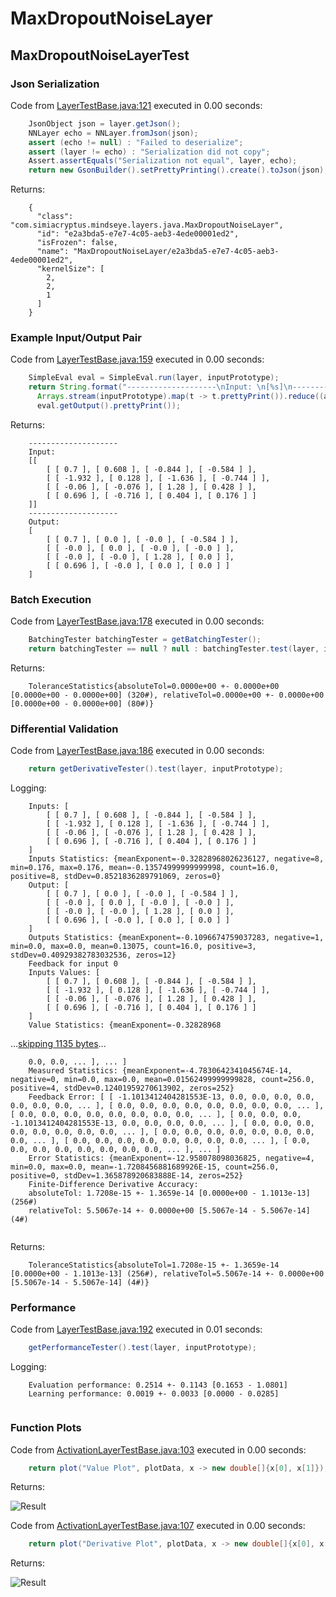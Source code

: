 # MaxDropoutNoiseLayer
## MaxDropoutNoiseLayerTest
### Json Serialization
Code from [LayerTestBase.java:121](../../../../../../../src/test/java/com/simiacryptus/mindseye/layers/LayerTestBase.java#L121) executed in 0.00 seconds: 
```java
    JsonObject json = layer.getJson();
    NNLayer echo = NNLayer.fromJson(json);
    assert (echo != null) : "Failed to deserialize";
    assert (layer != echo) : "Serialization did not copy";
    Assert.assertEquals("Serialization not equal", layer, echo);
    return new GsonBuilder().setPrettyPrinting().create().toJson(json);
```

Returns: 

```
    {
      "class": "com.simiacryptus.mindseye.layers.java.MaxDropoutNoiseLayer",
      "id": "e2a3bda5-e7e7-4c05-aeb3-4ede00001ed2",
      "isFrozen": false,
      "name": "MaxDropoutNoiseLayer/e2a3bda5-e7e7-4c05-aeb3-4ede00001ed2",
      "kernelSize": [
        2,
        2,
        1
      ]
    }
```



### Example Input/Output Pair
Code from [LayerTestBase.java:159](../../../../../../../src/test/java/com/simiacryptus/mindseye/layers/LayerTestBase.java#L159) executed in 0.00 seconds: 
```java
    SimpleEval eval = SimpleEval.run(layer, inputPrototype);
    return String.format("--------------------\nInput: \n[%s]\n--------------------\nOutput: \n%s",
      Arrays.stream(inputPrototype).map(t -> t.prettyPrint()).reduce((a, b) -> a + ",\n" + b).get(),
      eval.getOutput().prettyPrint());
```

Returns: 

```
    --------------------
    Input: 
    [[
    	[ [ 0.7 ], [ 0.608 ], [ -0.844 ], [ -0.584 ] ],
    	[ [ -1.932 ], [ 0.128 ], [ -1.636 ], [ -0.744 ] ],
    	[ [ -0.06 ], [ -0.076 ], [ 1.28 ], [ 0.428 ] ],
    	[ [ 0.696 ], [ -0.716 ], [ 0.404 ], [ 0.176 ] ]
    ]]
    --------------------
    Output: 
    [
    	[ [ 0.7 ], [ 0.0 ], [ -0.0 ], [ -0.584 ] ],
    	[ [ -0.0 ], [ 0.0 ], [ -0.0 ], [ -0.0 ] ],
    	[ [ -0.0 ], [ -0.0 ], [ 1.28 ], [ 0.0 ] ],
    	[ [ 0.696 ], [ -0.0 ], [ 0.0 ], [ 0.0 ] ]
    ]
```



### Batch Execution
Code from [LayerTestBase.java:178](../../../../../../../src/test/java/com/simiacryptus/mindseye/layers/LayerTestBase.java#L178) executed in 0.00 seconds: 
```java
    BatchingTester batchingTester = getBatchingTester();
    return batchingTester == null ? null : batchingTester.test(layer, inputPrototype);
```

Returns: 

```
    ToleranceStatistics{absoluteTol=0.0000e+00 +- 0.0000e+00 [0.0000e+00 - 0.0000e+00] (320#), relativeTol=0.0000e+00 +- 0.0000e+00 [0.0000e+00 - 0.0000e+00] (80#)}
```



### Differential Validation
Code from [LayerTestBase.java:186](../../../../../../../src/test/java/com/simiacryptus/mindseye/layers/LayerTestBase.java#L186) executed in 0.00 seconds: 
```java
    return getDerivativeTester().test(layer, inputPrototype);
```
Logging: 
```
    Inputs: [
    	[ [ 0.7 ], [ 0.608 ], [ -0.844 ], [ -0.584 ] ],
    	[ [ -1.932 ], [ 0.128 ], [ -1.636 ], [ -0.744 ] ],
    	[ [ -0.06 ], [ -0.076 ], [ 1.28 ], [ 0.428 ] ],
    	[ [ 0.696 ], [ -0.716 ], [ 0.404 ], [ 0.176 ] ]
    ]
    Inputs Statistics: {meanExponent=-0.32828968026236127, negative=8, min=0.176, max=0.176, mean=-0.13574999999999998, count=16.0, positive=8, stdDev=0.8521836289791069, zeros=0}
    Output: [
    	[ [ 0.7 ], [ 0.0 ], [ -0.0 ], [ -0.584 ] ],
    	[ [ -0.0 ], [ 0.0 ], [ -0.0 ], [ -0.0 ] ],
    	[ [ -0.0 ], [ -0.0 ], [ 1.28 ], [ 0.0 ] ],
    	[ [ 0.696 ], [ -0.0 ], [ 0.0 ], [ 0.0 ] ]
    ]
    Outputs Statistics: {meanExponent=-0.1096674759037283, negative=1, min=0.0, max=0.0, mean=0.13075, count=16.0, positive=3, stdDev=0.40929382783032536, zeros=12}
    Feedback for input 0
    Inputs Values: [
    	[ [ 0.7 ], [ 0.608 ], [ -0.844 ], [ -0.584 ] ],
    	[ [ -1.932 ], [ 0.128 ], [ -1.636 ], [ -0.744 ] ],
    	[ [ -0.06 ], [ -0.076 ], [ 1.28 ], [ 0.428 ] ],
    	[ [ 0.696 ], [ -0.716 ], [ 0.404 ], [ 0.176 ] ]
    ]
    Value Statistics: {meanExponent=-0.32828968
```
...[skipping 1135 bytes](etc/69.txt)...
```
    0.0, 0.0, ... ], ... ]
    Measured Statistics: {meanExponent=-4.7830642341045674E-14, negative=0, min=0.0, max=0.0, mean=0.01562499999999828, count=256.0, positive=4, stdDev=0.12401959270613902, zeros=252}
    Feedback Error: [ [ -1.1013412404281553E-13, 0.0, 0.0, 0.0, 0.0, 0.0, 0.0, 0.0, ... ], [ 0.0, 0.0, 0.0, 0.0, 0.0, 0.0, 0.0, 0.0, ... ], [ 0.0, 0.0, 0.0, 0.0, 0.0, 0.0, 0.0, 0.0, ... ], [ 0.0, 0.0, 0.0, -1.1013412404281553E-13, 0.0, 0.0, 0.0, 0.0, ... ], [ 0.0, 0.0, 0.0, 0.0, 0.0, 0.0, 0.0, 0.0, ... ], [ 0.0, 0.0, 0.0, 0.0, 0.0, 0.0, 0.0, 0.0, ... ], [ 0.0, 0.0, 0.0, 0.0, 0.0, 0.0, 0.0, 0.0, ... ], [ 0.0, 0.0, 0.0, 0.0, 0.0, 0.0, 0.0, 0.0, ... ], ... ]
    Error Statistics: {meanExponent=-12.958078098036825, negative=4, min=0.0, max=0.0, mean=-1.7208456881689926E-15, count=256.0, positive=0, stdDev=1.365878920683888E-14, zeros=252}
    Finite-Difference Derivative Accuracy:
    absoluteTol: 1.7208e-15 +- 1.3659e-14 [0.0000e+00 - 1.1013e-13] (256#)
    relativeTol: 5.5067e-14 +- 0.0000e+00 [5.5067e-14 - 5.5067e-14] (4#)
    
```

Returns: 

```
    ToleranceStatistics{absoluteTol=1.7208e-15 +- 1.3659e-14 [0.0000e+00 - 1.1013e-13] (256#), relativeTol=5.5067e-14 +- 0.0000e+00 [5.5067e-14 - 5.5067e-14] (4#)}
```



### Performance
Code from [LayerTestBase.java:192](../../../../../../../src/test/java/com/simiacryptus/mindseye/layers/LayerTestBase.java#L192) executed in 0.01 seconds: 
```java
    getPerformanceTester().test(layer, inputPrototype);
```
Logging: 
```
    Evaluation performance: 0.2514 +- 0.1143 [0.1653 - 1.0801]
    Learning performance: 0.0019 +- 0.0033 [0.0000 - 0.0285]
    
```

### Function Plots
Code from [ActivationLayerTestBase.java:103](../../../../../../../src/test/java/com/simiacryptus/mindseye/layers/java/ActivationLayerTestBase.java#L103) executed in 0.00 seconds: 
```java
    return plot("Value Plot", plotData, x -> new double[]{x[0], x[1]});
```

Returns: 

![Result](etc/test.30.png)



Code from [ActivationLayerTestBase.java:107](../../../../../../../src/test/java/com/simiacryptus/mindseye/layers/java/ActivationLayerTestBase.java#L107) executed in 0.00 seconds: 
```java
    return plot("Derivative Plot", plotData, x -> new double[]{x[0], x[2]});
```

Returns: 

![Result](etc/test.31.png)



